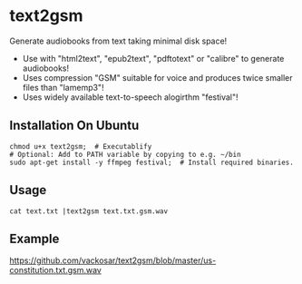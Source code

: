 # text2gsm
Generate audiobooks from text taking minimal disk space!
- Use with "html2text", "epub2text", "pdftotext" or "calibre" to generate audiobooks!
- Uses compression "GSM" suitable for voice and produces twice smaller files than "lamemp3"!
- Uses widely available text-to-speech alogirthm "festival"!

## Installation On Ubuntu

    chmod u+x text2gsm;  # Executablify
    # Optional: Add to PATH variable by copying to e.g. ~/bin
    sudo apt-get install -y ffmpeg festival;  # Install required binaries.

## Usage

    cat text.txt |text2gsm text.txt.gsm.wav

## Example

https://github.com/vackosar/text2gsm/blob/master/us-constitution.txt.gsm.wav
